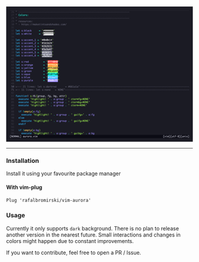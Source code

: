 ![vim-aurora](./assets/preview.png)

---

### Installation

Install it using your favourite package manager

#### With vim-plug

```vim
Plug 'rafalbromirski/vim-aurora'
```

### Usage

Currently it only supports `dark` background. There is no plan to release another version in the nearest future. Small
interactions and changes in colors might happen due to constant improvements.

If you want to contribute, feel free to open a PR / Issue.
